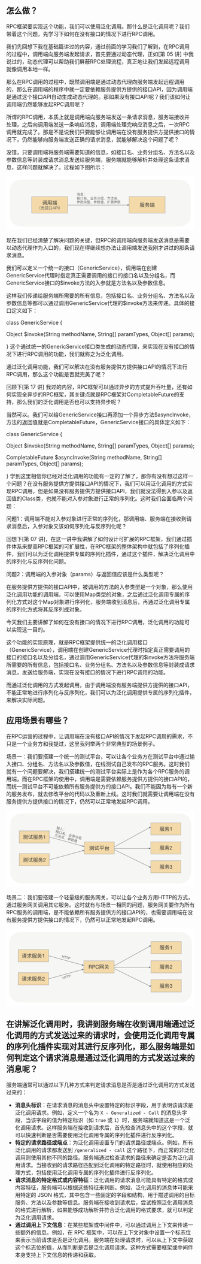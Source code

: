 
## 怎么做？

RPC框架要实现这个功能，我们可以使用泛化调用。那什么是泛化调用呢？我们带着这个问题，先学习下如何在没有接口的情况下进行RPC调用。

我们先回想下我在基础篇讲过的内容，通过前面的学习我们了解到，在RPC调用的过程中，调用端向服务端发起请求，首先要通过动态代理，正如[第 05 讲] 中我说过的，动态代理可以帮助我们屏蔽RPC处理流程，真正地让我们发起远程调用就像调用本地一样。

那么在RPC调用的过程中，既然调用端是通过动态代理向服务端发起远程调用的，那么在调用端的程序中就一定要依赖服务提供方提供的接口API，因为调用端是通过这个接口API自动生成动态代理的。那如果没有接口API呢？我们该如何让调用端仍然能够发起RPC调用呢？

所谓的RPC调用，本质上就是调用端向服务端发送一条请求消息，服务端接收并处理，之后向调用端发送一条响应消息，调用端处理完响应消息之后，一次RPC调用就完成了。那是不是说我们只要能够让调用端在没有服务提供方提供接口的情况下，仍然能够向服务端发送正确的请求消息，就能够解决这个问题了呢？

没错，只要调用端将服务端需要知道的信息，如接口名、业务分组名、方法名以及参数信息等封装成请求消息发送给服务端，服务端就能够解析并处理这条请求消息，这样问题就解决了。过程如下图所示：

![img_41.png](img_41.png)

现在我们已经清楚了解决问题的关键，但RPC的调用端向服务端发送消息是需要以动态代理作为入口的，我们现在得继续想办法让调用端发送我刚才讲过的那条请求消息。

我们可以定义一个统一的接口（GenericService），调用端在创建GenericService代理时指定真正需要调用的接口的接口名以及分组名，而GenericService接口的$invoke方法的入参就是方法名以及参数信息。

这样我们传递给服务端所需要的所有信息，包括接口名、业务分组名、方法名以及参数信息等都可以通过调用GenericService代理的$invoke方法来传递。具体的接口定义如下：

class GenericService {

Object $invoke(String methodName, String[] paramTypes, Object[] params);

}
这个通过统一的GenericService接口类生成的动态代理，来实现在没有接口的情况下进行RPC调用的功能，我们就称之为泛化调用。

通过泛化调用功能，我们可以解决在没有服务提供方提供接口API的情况下进行RPC调用，那么这个功能是否就完美了呢？

回顾下[第 17 讲] 我过的内容，RPC框架可以通过异步的方式提升吞吐量，还有如何实现全异步的RPC框架，其关键点就是RPC框架对CompletableFuture的支持，那么我们的泛化调用是否也可以支持异步呢？

当然可以。我们可以给GenericService接口再添加一个异步方法$asyncInvoke，方法的返回值就是CompletableFuture，GenericService接口的具体定义如下：

class GenericService {

Object $invoke(String methodName, String[] paramTypes, Object[] params);

CompletableFuture<Object> $asyncInvoke(String methodName, String[] paramTypes, Object[] params);

}
学到这里相信你已经对泛化调用的功能有一定的了解了，那你有没有想过这样一个问题？在没有服务提供方提供接口API的情况下，我们可以用泛化调用的方式实现RPC调用，但是如果没有服务提供方提供接口API，我们就没法得到入参以及返回值的Class类，也就不能对入参对象进行正常的序列化。这时我们会面临两个问题：

问题1：调用端不能对入参对象进行正常的序列化，那调用端、服务端在接收到请求消息后，入参对象又该如何序列化与反序列化呢？

回想下[第 07 讲]，在这一讲中我讲解了如何设计可扩展的RPC框架，我们通过插件体系来提高RPC框架的可扩展性，在RPC框架的整体架构中就包括了序列化插件，我们可以为泛化调用提供专属的序列化插件，通过这个插件，解决泛化调用中的序列化与反序列化问题。

问题2：调用端的入参对象（params）与返回值应该是什么类型呢？

在服务提供方提供的接口API中，被调用的方法的入参类型是一个对象，那么使用泛化调用功能的调用端，可以使用Map类型的对象，之后通过泛化调用专属的序列化方式对这个Map对象进行序列化，服务端收到消息后，再通过泛化调用专属的序列化方式将其反序列成对象。

今天我们主要讲解了如何在没有接口的情况下进行RPC调用，泛化调用的功能可以实现这一目的。

这个功能的实现原理，就是RPC框架提供统一的泛化调用接口（GenericService），调用端在创建GenericService代理时指定真正需要调用的接口的接口名以及分组名，通过调用GenericService代理的$invoke方法将服务端所需要的所有信息，包括接口名、业务分组名、方法名以及参数信息等封装成请求消息，发送给服务端，实现在没有接口的情况下进行RPC调用的功能。

而通过泛化调用的方式发起调用，由于调用端没有服务端提供方提供的接口API，不能正常地进行序列化与反序列化，我们可以为泛化调用提供专属的序列化插件，来解决实际问题。
## 应用场景有哪些？
在RPC运营的过程中，让调用端在没有接口API的情况下发起RPC调用的需求，不只是一个业务方和我提过，这里我列举两个非常典型的场景例子。

场景一：我们要搭建一个统一的测试平台，可以让各个业务方在测试平台中通过输入接口、分组名、方法名以及参数值，在线测试自己发布的RPC服务。这时我们就有一个问题要解决，我们搭建统一的测试平台实际上是作为各个RPC服务的调用端，而在RPC框架的使用中，调用端是需要依赖服务提供方提供的接口API的，而统一测试平台不可能依赖所有服务提供方的接口API。我们不能因为每有一个新的服务发布，就去修改平台的代码以及重新上线。这时我们就需要让调用端在没有服务提供方提供接口的情况下，仍然可以正常地发起RPC调用。

![img_39.png](img_39.png)

场景二：我们要搭建一个轻量级的服务网关，可以让各个业务方用HTTP的方式，通过服务网关调用其它服务。这时就有与场景一相同的问题，服务网关要作为所有RPC服务的调用端，是不能依赖所有服务提供方的接口API的，也需要调用端在没有服务提供方提供接口的情况下，仍然可以正常地发起RPC调用。

![img_40.png](img_40.png)

## 在讲解泛化调用时，我讲到服务端在收到调用端通过泛化调用的方式发送过来的请求时，会使用泛化调用专属的序列化插件实现对其进行反序列化，那么服务端是如何判定这个请求消息是通过泛化调用的方式发送过来的消息呢？

服务端通常可以通过以下几种方式来判定请求消息是否是通过泛化调用的方式发送过来的：



- **消息头标识**：在请求消息的消息头中设置特定的标识字段，用于表明该请求是泛化调用请求。例如，定义一个名为 `X - Generalized - Call` 的消息头字段，当该字段的值为特定标识（如 `true` 或 `1`）时，服务端就知道这是一个泛化调用请求。这样服务端在接收到请求后，首先检查消息头中的这个字段，就可以快速判断是否需要使用泛化调用专属的序列化插件进行反序列化。
- **特定的请求路径或端点**：为泛化调用设置专门的请求路径或端点。例如，所有泛化调用的请求都发送到 `/generalized - call` 这个路径下，而正常的非泛化调用则使用其他不同的路径。服务端通过检查请求的路径来确定是否为泛化调用请求。当接收到的请求路径匹配到泛化调用的特定路径时，就使用相应的处理方式，包括使用泛化调用专属的序列化插件进行反序列化。
- **请求消息的特定格式或内容特征**：泛化调用的请求消息可能具有特定的格式或内容特征，服务端可以根据这些特征来判断。例如，泛化调用的消息体可能采用特定的 JSON 格式，其中包含一些固定的字段和结构，用于描述调用的目标服务、方法以及参数等信息。服务端在接收到请求后，尝试按照泛化调用消息的格式进行解析，如果能够成功解析并符合泛化调用的格式要求，就可以判定为泛化调用请求。
- **通过调用上下文信息**：在某些框架或中间件中，可以通过调用上下文来传递一些额外的信息。例如，在 RPC 框架中，可以在上下文对象中设置一个标志位来表示当前请求是否是泛化调用。服务端在处理请求时，可以从上下文中获取这个标志位的值，从而判断是否是泛化调用请求。这种方式需要框架或中间件本身支持上下文信息的传递和获取。